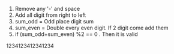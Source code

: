 1. Remove any '-' and space
2. Add all digit from right to left
3. sum_odd = Odd place digit sum
4. sum_even = Double every even digit. If 2 digit come add them
5. if (sum_odd+sum_even) %2 == 0 . Then it is valid

1234123412341234